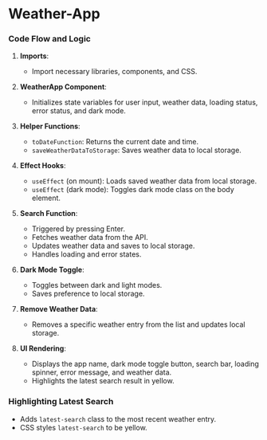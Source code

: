 # Weather-App

### Code Flow and Logic

1. **Imports**:
   - Import necessary libraries, components, and CSS.

2. **WeatherApp Component**:
   - Initializes state variables for user input, weather data, loading status, error status, and dark mode.

3. **Helper Functions**:
   - `toDateFunction`: Returns the current date and time.
   - `saveWeatherDataToStorage`: Saves weather data to local storage.

4. **Effect Hooks**:
   - `useEffect` (on mount): Loads saved weather data from local storage.
   - `useEffect` (dark mode): Toggles dark mode class on the body element.

5. **Search Function**:
   - Triggered by pressing Enter.
   - Fetches weather data from the API.
   - Updates weather data and saves to local storage.
   - Handles loading and error states.

6. **Dark Mode Toggle**:
   - Toggles between dark and light modes.
   - Saves preference to local storage.

7. **Remove Weather Data**:
   - Removes a specific weather entry from the list and updates local storage.

8. **UI Rendering**:
   - Displays the app name, dark mode toggle button, search bar, loading spinner, error message, and weather data.
   - Highlights the latest search result in yellow.

### Highlighting Latest Search
- Adds `latest-search` class to the most recent weather entry.
- CSS styles `latest-search` to be yellow.
